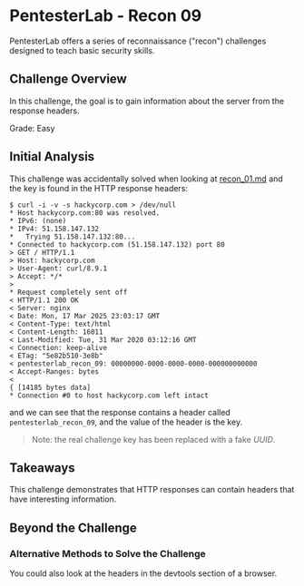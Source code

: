 # PentesterLab - Recon 09

PentesterLab offers a series of reconnaissance ("recon") challenges designed to
teach basic security skills.

## Challenge Overview

In this challenge, the goal is to gain information about the server from the
response headers.

Grade: Easy

## Initial Analysis

This challenge was accidentally solved when looking at
[recon_01.md](recon_01.md) and the key is found in the HTTP response headers:

```
$ curl -i -v -s hackycorp.com > /dev/null
* Host hackycorp.com:80 was resolved.
* IPv6: (none)
* IPv4: 51.158.147.132
*   Trying 51.158.147.132:80...
* Connected to hackycorp.com (51.158.147.132) port 80
> GET / HTTP/1.1
> Host: hackycorp.com
> User-Agent: curl/8.9.1
> Accept: */*
>
* Request completely sent off
< HTTP/1.1 200 OK
< Server: nginx
< Date: Mon, 17 Mar 2025 23:03:17 GMT
< Content-Type: text/html
< Content-Length: 16011
< Last-Modified: Tue, 31 Mar 2020 03:12:16 GMT
< Connection: keep-alive
< ETag: "5e82b510-3e8b"
< pentesterlab_recon_09: 00000000-0000-0000-0000-000000000000
< Accept-Ranges: bytes
<
{ [14185 bytes data]
* Connection #0 to host hackycorp.com left intact
```

and we can see that the response contains a header called
`pentesterlab_recon_09`, and the value of the header is the key.

> Note: the real challenge key has been replaced with a fake _UUID_.

## Takeaways

This challenge demonstrates that HTTP responses can contain headers that have
interesting information.

## Beyond the Challenge

### Alternative Methods to Solve the Challenge

You could also look at the headers in the devtools section of a browser.
